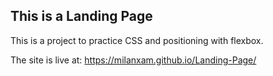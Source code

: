 ## This is a Landing Page

This is a project to practice CSS and positioning with flexbox.

The site is live at: https://milanxam.github.io/Landing-Page/
